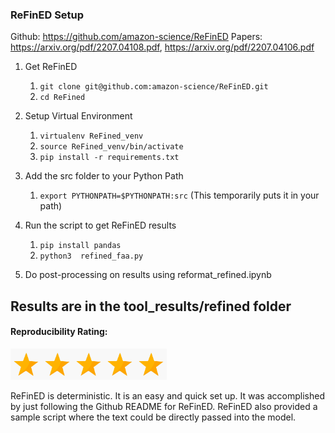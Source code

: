 ### ReFinED Setup
Github: https://github.com/amazon-science/ReFinED
Papers: https://arxiv.org/pdf/2207.04108.pdf, https://arxiv.org/pdf/2207.04106.pdf

1. Get ReFinED
    1. `git clone git@github.com:amazon-science/ReFinED.git`
    2. `cd ReFined`
2. Setup Virtual Environment
    1. `virtualenv ReFined_venv`
    2. `source ReFined_venv/bin/activate`
    3. `pip install -r requirements.txt`
3. Add the src folder to your Python Path
    1. `export PYTHONPATH=$PYTHONPATH:src` (This temporarily puts it in your path)
4. Run the script to get ReFinED results
   1. `pip install pandas`
   2. `python3  refined_faa.py`
  
5. Do post-processing on results using reformat_refined.ipynb


Results are in the tool_results/refined folder
----------------------------

#### Reproducibility Rating:

<img src="../../figs/star_clip.jpg" alt="Star" width="50" height="50"><img src="../../figs/star_clip.jpg" alt="Star" width="50" height="50"><img src="../../figs/star_clip.jpg" alt="Star" width="50" height="50"><img src="../../figs/star_clip.jpg" alt="Star" width="50" height="50"><img src="../../figs/star_clip.jpg" alt="Star" width="50" height="50">

ReFinED is deterministic.
It is an easy and quick set up. It was accomplished by just following the Github README for ReFinED.
ReFinED also provided a sample script where the text could be directly passed into the model.
